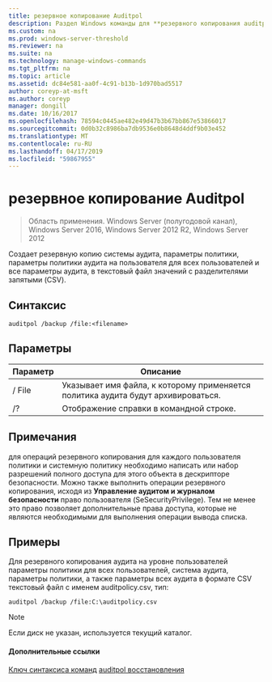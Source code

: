 ```yaml
---
title: резервное копирование Auditpol
description: Раздел Windows команды для **резервного копирования auditpol** -аудита создает резервную копию системы, параметры политики, параметры политики аудита на пользователя для всех пользователей и все параметры аудита, в текстовый файл значений с разделителями запятыми (CSV).
ms.custom: na
ms.prod: windows-server-threshold
ms.reviewer: na
ms.suite: na
ms.technology: manage-windows-commands
ms.tgt_pltfrm: na
ms.topic: article
ms.assetid: dc84e581-aa0f-4c91-b13b-1d970bad5517
author: coreyp-at-msft
ms.author: coreyp
manager: dongill
ms.date: 10/16/2017
ms.openlocfilehash: 78594c0445ae482e49d47b3b67bb867e53866017
ms.sourcegitcommit: 0d0b32c8986ba7db9536e0b8648d4ddf9b03e452
ms.translationtype: MT
ms.contentlocale: ru-RU
ms.lasthandoff: 04/17/2019
ms.locfileid: "59867955"
---
```

# <a name="auditpol-backup"></a>резервное копирование Auditpol

>Область применения. Windows Server (полугодовой канал), Windows Server 2016, Windows Server 2012 R2, Windows Server 2012

Создает резервную копию системы аудита, параметры политики, параметры политики аудита на пользователя для всех пользователей и все параметры аудита, в текстовый файл значений с разделителями запятыми (CSV).

## <a name="syntax"></a>Синтаксис
```
auditpol /backup /file:<filename>
```
## <a name="parameters"></a>Параметры
|Параметр|Описание|
|-------|--------|
|/ File|Указывает имя файла, к которому применяется политика аудита будут архивироваться.|
|/?|Отображение справки в командной строке.|
## <a name="remarks"></a>Примечания
для операций резервного копирования для каждого пользователя политики и системную политику необходимо написать или набор разрешений полного доступа для этого объекта в дескрипторе безопасности. Можно также выполнить операции резервного копирования, исходя из **Управление аудитом и журналом безопасности** право пользователя (SeSecurityPrivilege). Тем не менее это право позволяет дополнительные права доступа, которые не являются необходимыми для выполнения операции вывода списка.
## <a name="BKMK_examples"></a>Примеры
Для резервного копирования аудита на уровне пользователей параметры политики для всех пользователей, система аудита, параметры политики, а также параметры всех аудита в формате CSV текстовый файл с именем auditpolicy.csv, тип:
```
auditpol /backup /file:C:\auditpolicy.csv 
```
> [!NOTE]
> Если диск не указан, используется текущий каталог.
#### <a name="additional-references"></a>Дополнительные ссылки
[Ключ синтаксиса команд](command-line-syntax-key.md)
[auditpol восстановления](auditpol-restore.md)
